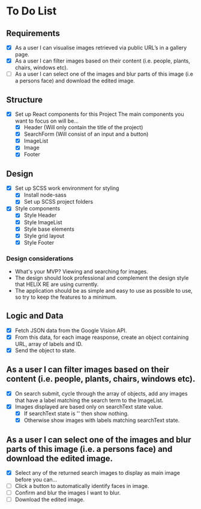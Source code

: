 # To Do List

## Requirements
- [x] As a user I can visualise images retrieved via public URL’s in a gallery page.
- [x] As a user I can filter images based on their content (i.e. people, plants, chairs, windows etc).
- [ ] As a user I can select one of the images and blur parts of this image (i.e a persons face) and
download the edited image.

## Structure
- [x] Set up React components for this Project
    The main components you want to focus on will be...
    - [x] Header (Will only contain the title of the project)
    - [x] SearchForm (Will consist of an input and a button)
    - [x] ImageList
    - [x] Image
    - [x] Footer
     
## Design
- [x] Set up SCSS work environment for styling
    - [x] Install node-sass
    - [x] Set up SCSS project folders

- [x] Style components
    - [x] Style Header
    - [x] Style ImageList
    - [x] Style base elements
    - [x] Style grid layout
    - [x] Style Footer

### Design considerations
 - What's your MVP? Viewing and searching for images.
 - The design should look professional and complement the design style that HELIX RE are using currently.
 - The application should be as simple and easy to use as possible to use, so try to keep the features to a minimum.


## Logic and Data
- [x] Fetch JSON data from the Google Vision API.
- [x] From this data, for each image reasponse, create an object containing URL, array of labels and ID.
- [x] Send the object to state. 

## As a user I can filter images based on their content (i.e. people, plants, chairs, windows etc).
- [x] On search submit, cycle through the array of objects, add any images that have a label matching the search term to the ImageList.
- [x] Images displayed are based only on searchText state value.
    - [x] If searchText state is '' then show nothing.
    - [x] Otherwise show images with labels matching searchText state.

## As a user I can select one of the images and blur parts of this image (i.e. a persons face) and download the edited image.
- [x] Select any of the returned search images to display as main image before you can...
- [ ] Click a button to automatically identify faces in image.
- [ ] Confirm and blur the images I want to blur.
- [ ] Download the edited image.